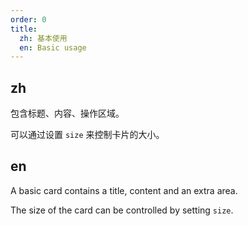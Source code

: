 ```yaml
---
order: 0
title:
  zh: 基本使用
  en: Basic usage
---
```


## zh

包含标题、内容、操作区域。

可以通过设置 `size` 来控制卡片的大小。

## en

A basic card contains a title, content and an extra area.

The size of the card can be controlled by setting `size`.
